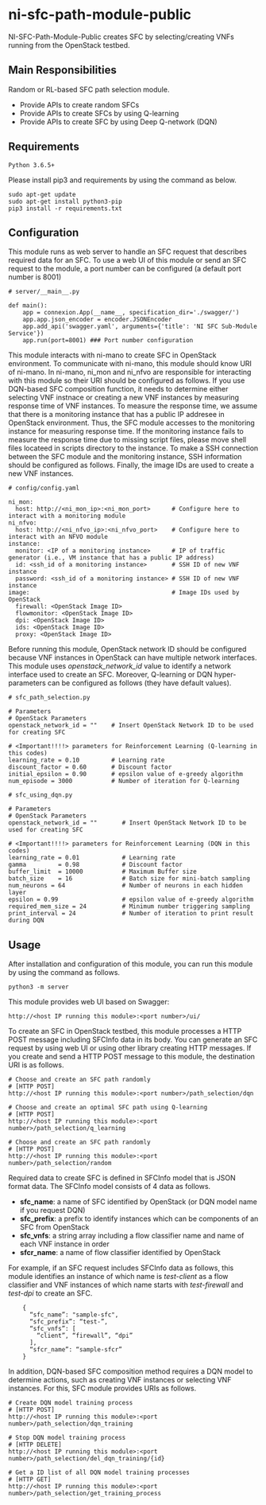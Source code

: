 # ni-sfc-path-module-public
NI-SFC-Path-Module-Public creates SFC by selecting/creating VNFs running from the OpenStack testbed. 

## Main Responsibilities
Random or RL-based SFC path selection module.
- Provide APIs to create random SFCs
- Provide APIs to create SFCs by using Q-learning
- Provide APIs to create SFC by using Deep Q-network (DQN)

## Requirements
```
Python 3.6.5+
```

Please install pip3 and requirements by using the command as below.
```
sudo apt-get update
sudo apt-get install python3-pip
pip3 install -r requirements.txt
```

## Configuration
This module runs as web server to handle an SFC request that describes required data for an SFC.
To use a web UI of this module or send an SFC request to the module, a port number can be configured (a default port number is 8001)

```
# server/__main__.py

def main():
    app = connexion.App(__name__, specification_dir='./swagger/')
    app.app.json_encoder = encoder.JSONEncoder
    app.add_api('swagger.yaml', arguments={'title': 'NI SFC Sub-Module Service'})
    app.run(port=8001) ### Port number configuration
```

This module interacts with ni-mano to create SFC in OpenStack environment.
To communicate with ni-mano, this module should know URI of ni-mano.
In ni-mano, ni_mon and ni_nfvo are responsible for interacting with this module so their URI should be configured as follows.
If you use DQN-based SFC composition function, it needs to determine either selecting VNF instnace or creating a new VNF instances by measuring response time of VNF instances.
To measure the response time, we assume that there is a monitoring instance that has a public IP addresee in OpenStack environment. 
Thus, the SFC module accesses to the monitoring instance for measuring response time.
If the monitoring instance fails to measure the response time due to missing script files, please move shell files locateed in scripts directory to the instance. 
To make a SSH connection between the SFC module and the monitoring instance, SSH information should be configured as follows. 
Finally, the image IDs are used to create a new VNF instances. 

```
# config/config.yaml

ni_mon:
  host: http://<ni_mon_ip>:<ni_mon_port>      # Configure here to interact with a monitoring module
ni_nfvo:
  host: http://<ni_nfvo_ip>:<ni_nfvo_port>    # Configure here to interact with an NFVO module
instance:                                   
  monitor: <IP of a monitoring instance>      # IP of traffic generator (i.e., VM instance that has a public IP address)
  id: <ssh_id of a monitoring instance>       # SSH ID of new VNF instance
  password: <ssh_id of a monitoring instance> # SSH ID of new VNF instance
image:                                        # Image IDs used by OpenStack
  firewall: <OpenStack Image ID>
  flowmonitor: <OpenStack Image ID>
  dpi: <OpenStack Image ID>
  ids: <OpenStack Image ID>
  proxy: <OpenStack Image ID>
```

Before running this module, OpenStack network ID should be configured because VNF instances in OpenStack can have multiple network interfaces.
This module uses *openstack_network_id* value to identify a network interface used to create an SFC.
Moreover, Q-learning or DQN hyper-parameters can be configured as follows (they have default values).

```
# sfc_path_selection.py

# Parameters
# OpenStack Parameters
openstack_network_id = ""    # Insert OpenStack Network ID to be used for creating SFC

# <Important!!!!> parameters for Reinforcement Learning (Q-learning in this codes)
learning_rate = 0.10         # Learning rate
discount_factor = 0.60       # Discount factor
initial_epsilon = 0.90       # epsilon value of e-greedy algorithm
num_episode = 3000           # Number of iteration for Q-learning
```

```
# sfc_using_dqn.py

# Parameters
# OpenStack Parameters
openstack_network_id = ""       # Insert OpenStack Network ID to be used for creating SFC

# <Important!!!!> parameters for Reinforcement Learning (DQN in this codes)
learning_rate = 0.01            # Learning rate
gamma         = 0.98            # Discount factor
buffer_limit  = 10000           # Maximum Buffer size
batch_size    = 16              # Batch size for mini-batch sampling
num_neurons = 64                # Number of neurons in each hidden layer
epsilon = 0.99                  # epsilon value of e-greedy algorithm
required_mem_size = 24          # Minimum number triggering sampling
print_interval = 24             # Number of iteration to print result during DQN
```

## Usage

After installation and configuration of this module, you can run this module by using the command as follows.

```
python3 -m server
```

This module provides web UI based on Swagger:

```
http://<host IP running this module>:<port number>/ui/
```

To create an SFC in OpenStack testbed, this module processes a HTTP POST message including SFCInfo data in its body.
You can generate an SFC request by using web UI or using other library creating HTTP messages.
If you create and send a HTTP POST message to this module, the destination URI is as follows.

```
# Choose and create an SFC path randomly 
# [HTTP POST]
http://<host IP running this module>:<port number>/path_selection/dqn

# Choose and create an optimal SFC path using Q-learning
# [HTTP POST]
http://<host IP running this module>:<port number>/path_selection/q_learning

# Choose and create an SFC path randomly 
# [HTTP POST]
http://<host IP running this module>:<port number>/path_selection/random
```

Required data to create SFC is defined in SFCInfo model that is JSON format data.
The SFCInfo model consists of 4 data as follows.

- **sfc_name**: a name of SFC identified by OpenStack (or DQN model name if you request DQN)
- **sfc_prefix**: a prefix to identify instances which can be components of an SFC from OpenStack
- **sfc_vnfs**: a string array including a flow classifier name and name of each VNF instance in order
- **sfcr_name**: a name of flow classifier identified by OpenStack

For example, if an SFC request includes SFCInfo data as follows, this module identifies an instance of which name is *test-client* as a flow classifier and VNF instances of which name starts with *test-firewall* and *test-dpi* to create an SFC.

```
    {
      “sfc_name”: "sample-sfc",
      “sfc_prefix”: “test-”,
      “sfc_vnfs”: [
        “client”, “firewall”, “dpi”
      ],
      “sfcr_name”: “sample-sfcr”
    }
```

In addition, DQN-based SFC composition method requires a DQN model to determine actions, such as creating VNF instances or selecting VNF instances. 
For this, SFC module provides URIs as follows. 

```
# Create DQN model training process
# [HTTP POST]
http://<host IP running this module>:<port number>/path_selection/dqn_training

# Stop DQN model training process
# [HTTP DELETE]
http://<host IP running this module>:<port number>/path_selection/del_dqn_training/{id}

# Get a ID list of all DQN model training processes 
# [HTTP GET]
http://<host IP running this module>:<port number>/path_selection/get_training_process
```
